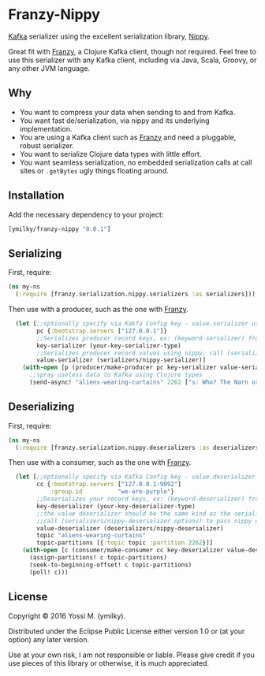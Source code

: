 # Franzy-Nippy

[Kafka](http://kafka.apache.org/documentation.html) serializer using the excellent serialization library, [Nippy](https://github.com/ptaoussanis/nippy).

Great fit with [Franzy](https://github.com/ymilky/franzy), a Clojure Kafka client, though not required. Feel free to use this serializer with any Kafka client, including via Java, Scala, Groovy, or any other JVM language.

## Why

* You want to compress your data when sending to and from Kafka.
* You want fast de/serialization, via nippy and its underlying implementation.
* You are using a Kafka client such as [Franzy](https://github.com/ymilky/franzy) and need a pluggable, robust serializer.
* You want to serialize Clojure data types with little effort.
* You want seamless serialization, no embedded serialization calls at call sites or `.getBytes` ugly things floating around.

## Installation

Add the necessary dependency to your project:

```clojure
[ymilky/franzy-nippy "0.0.1"]
```

## Serializing

First, require:

```clojure
(ns my-ns
  (:require [franzy.serialization.nippy.serializers :as serializers]))
```

Then use with a producer, such as the one with [Franzy](https://github.com/ymilky/franzy).

```clojure
  (let [;;optionally specify via Kakfa Config key - value.serializer using fully qualified class name
        pc {:bootstrap.servers ["127.0.0.1"]}
        ;;Serializes producer record keys, ex: (keyword-serializer) from Franzy
        key-serializer (your-key-serializer-type)
        ;;Serializes producer record values using nippy, call (serializers/nippy-serializer options) to pass nippy options
        value-serializer (serializers/nippy-serializer)]
    (with-open [p (producer/make-producer pc key-serializer value-serializer)]
      ;;spray useless data to Kafka using Clojure types
      (send-async! "aliens-wearing-curtains" 2262 ["s: Who? The Narn or the Centauri? k: yes" "...is dead. k: We are all Kosh." "If you watch Legend of the Rangers, you will die."]))))
```

## Deserializing

First, require:

```clojure
(ns my-ns
  (:require [franzy.serialization.nippy.deserializers :as deserializers]))
```

Then use with a consumer, such as the one with [Franzy](https://github.com/ymilky/franzy).

```clojure
  (let [;;optionally specify via Kafka Config key - value.deserializer using fully qualified class name
        cc {:bootstrap.servers ["127.0.0.1:9092"]
            :group.id          "we-are-purple"}
        ;;Deserializes your record keys, ex: (keyword-deserializer) from Franzy
        key-deserializer (your-key-deserializer-type)
        ;;the value deserializer should be the same kind as the serializer, don't mix and match
        ;;call (serializers/nippy-deserializer options) to pass nippy options
        value-deserializer (deserializers/nippy-deserializer)
        topic "aliens-wearing-curtains"
        topic-partitions [{:topic topic :partition 2262}]]
    (with-open [c (consumer/make-consumer cc key-deserializer value-deserializer)]
      (assign-partitions! c topic-partitions)
      (seek-to-beginning-offset! c topic-partitions)
      (poll! c)))
```

## License

Copyright © 2016 Yossi M. (ymilky).

Distributed under the Eclipse Public License either version 1.0 or (at your option) any later version.

Use at your own risk, I am not responsible or liable. Please give credit if you use pieces of this library or otherwise, it is much appreciated.
